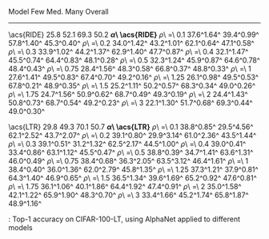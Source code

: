 Model                        Few         Med.         Many      Overall
-------------------  -----------  -----------  -----------  -----------
\acs{RIDE}                  25.8         52.1         69.3         50.2
**_α_\ \acs{RIDE}**
_ρ_\ =\ 0.1           37.6^1.64^   39.4^0.99^   57.8^1.40^   45.3^0.40^
_ρ_\ =\ 0.2           34.0^1.42^   43.2^1.01^   62.1^0.64^   47.1^0.58^
_ρ_\ =\ 0.3           33.9^1.02^   44.2^1.37^   62.9^1.40^   47.7^0.87^
_ρ_\ =\ 0.4           32.1^1.47^   45.5^0.74^   64.4^0.83^   48.1^0.28^
_ρ_\ =\ 0.5           32.3^1.24^   45.9^0.87^   64.6^0.78^   48.4^0.43^
_ρ_\ =\ 0.75          28.4^1.56^   48.3^0.58^   66.8^0.37^   48.8^0.33^
_ρ_\ =\ 1             27.6^1.41^   49.5^0.83^   67.4^0.70^   49.2^0.16^
_ρ_\ =\ 1.25          26.1^0.98^   49.5^0.53^   67.8^0.21^   48.9^0.35^
_ρ_\ =\ 1.5           25.2^1.11^   50.2^0.57^   68.3^0.34^   49.0^0.26^
_ρ_\ =\ 1.75          24.7^1.56^   50.9^0.62^   68.7^0.49^   49.3^0.19^
_ρ_\ =\ 2             24.4^1.43^   50.8^0.73^   68.7^0.54^   49.2^0.23^
_ρ_\ =\ 3             22.1^1.30^   51.7^0.68^   69.3^0.44^   49.0^0.30^
<!--  -->
\acs{LTR}                   29.8         49.3         70.1         50.7
**_α_\ \acs{LTR}**
_ρ_\ =\ 0.1           38.8^0.85^   29.5^4.56^   62.1^2.52^   43.7^2.07^
_ρ_\ =\ 0.2           39.1^0.80^   29.9^3.14^   61.0^2.36^   43.5^1.44^
_ρ_\ =\ 0.3           39.1^0.51^   31.2^1.32^   62.5^2.17^   44.5^1.00^
_ρ_\ =\ 0.4           39.0^0.41^   33.4^0.86^   63.1^1.12^   45.5^0.47^
_ρ_\ =\ 0.5           38.8^0.39^   34.7^1.41^   63.6^1.31^   46.0^0.49^
_ρ_\ =\ 0.75          38.4^0.68^   36.3^2.05^   63.5^3.12^   46.4^1.61^
_ρ_\ =\ 1             38.4^0.40^   36.0^1.36^   62.0^2.79^   45.8^1.35^
_ρ_\ =\ 1.25          37.3^1.21^   37.9^0.81^   64.3^1.40^   46.9^0.65^
_ρ_\ =\ 1.5           36.5^1.34^   39.6^1.69^   65.2^0.92^   47.6^0.81^
_ρ_\ =\ 1.75          36.1^1.06^   40.1^1.86^   64.4^1.92^   47.4^0.91^
_ρ_\ =\ 2             35.0^1.58^   42.1^1.22^   65.9^1.90^   48.3^0.70^
_ρ_\ =\ 3             33.4^1.66^   45.2^1.74^   65.8^1.87^   48.9^1.16^

: Top-1 accuracy on CIFAR-100-LT, using AlphaNet applied to different models
